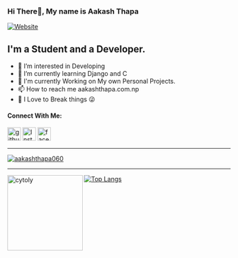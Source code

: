 ### Hi There👋, My name is Aakash Thapa 
[![Website](https://img.shields.io/website?label=aakashthapa.com.np&style=for-the-badge&url=https%3A%2F%2Faakashthapa.com.np)](https://aakashthapa.com.np)

## I'm a Student and a Developer.
- 👀 I’m interested in Developing
- 🌱 I’m currently learning Django and C
- 🧐 I'm currently Working on My own Personal Projects.
- 📫 How to reach me aakashthapa.com.np
- 🤯 I Love to Break things 😜

#### Connect With Me:
<a href="https://github.com/aakashthapa060/"><img width = "30px" alt = "github" src="https://img-premium.flaticon.com/png/512/2111/2111292.png?token=exp=1621676057~hmac=5f0a8c524ffd63bdde6a281a9cf284a7"></a>
<a href="https://www.instagram.com/aa_ku_ttp/"><img width = "30px" alt = "Instagram" src="https://img-premium.flaticon.com/png/512/2111/2111336.png?token=exp=1621676419~hmac=53a8a60bae498c68122bbb494bc68d86"></a>
<a href="https://www.facebook.com/AaKuTtp/"><img width = "30px" alt = "facebook" src="https://image.flaticon.com/icons/png/512/2111/2111275.png"></a>

---
<p align="left"> <a href="https://github.com/ryo-ma/github-profile-trophy"><img src="https://github-profile-trophy.vercel.app/?username=aakashthapa060&theme=onedark&margin-w=15&margin-h=15&column=7" alt="aakashthapa060" /></a> </p>

---
<div>
<img height="170" align="left" src="https://github-readme-stats.vercel.app/api?username=aakashthapa060&show_icons=true&theme=radical" alt="cytoly" />

[![Top Langs](https://github-readme-stats.vercel.app/api/top-langs/?username=aakashthapa060&layout=compact&theme=radical&hide=html)](https://github.com/aakashthapa060/github-readme-stats)	

</div>

